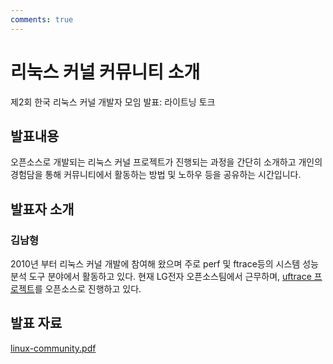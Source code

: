```yaml
---
comments: true
---
```


# 리눅스 커널 커뮤니티 소개
제2회 한국 리눅스 커널 개발자 모임 발표: 라이트닝 토크

## 발표내용

오픈소스로 개발되는 리눅스 커널 프로젝트가 진행되는 과정을 간단히 소개하고
개인의 경험담을 통해 커뮤니티에서 활동하는 방법 및 노하우 등을 공유하는 시간입니다.

## 발표자 소개

### 김남형
2010년 부터 리눅스 커널 개발에 참여해 왔으며 주로 perf 및 ftrace등의 시스템 성능
분석 도구 분야에서 활동하고 있다. 현재 LG전자 오픈소스팀에서 근무하며,
[uftrace 프로젝트](https://github.com/namhyung/uftrace)를 오픈소스로 진행하고 있다.

## 발표 자료
[linux-community.pdf](https://github.com/kernel-dev-ko/kernel-dev-ko.github.io/raw/master/2nd/lightning-01/linux-community.pdf)
